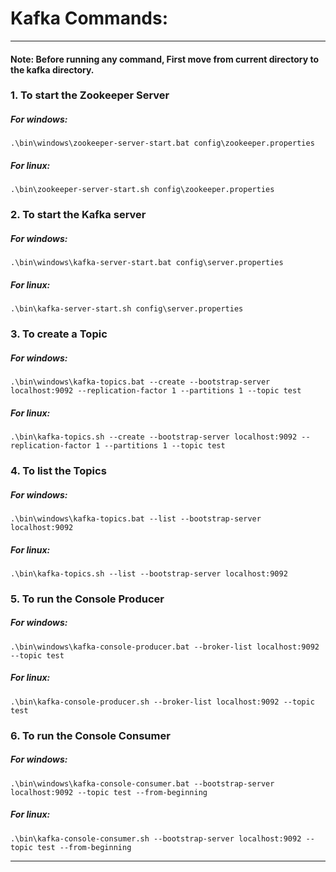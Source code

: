 # Kafka Commands:
-----------------------------------------------------------------------------
#### Note: Before running any command, First move from current directory to the kafka directory.

### 1. To start the Zookeeper Server

##### For windows:
```
.\bin\windows\zookeeper-server-start.bat config\zookeeper.properties
```

##### For linux:
```
.\bin\zookeeper-server-start.sh config\zookeeper.properties
```


### 2. To start the Kafka server

##### For windows:
```
.\bin\windows\kafka-server-start.bat config\server.properties
```

##### For linux:
```
.\bin\kafka-server-start.sh config\server.properties
```

### 3. To create a Topic

##### For windows:
```
.\bin\windows\kafka-topics.bat --create --bootstrap-server localhost:9092 --replication-factor 1 --partitions 1 --topic test
```

##### For linux:
```
.\bin\kafka-topics.sh --create --bootstrap-server localhost:9092 --replication-factor 1 --partitions 1 --topic test
```

### 4. To list the Topics

##### For windows:
```
.\bin\windows\kafka-topics.bat --list --bootstrap-server localhost:9092
```

##### For linux:
```
.\bin\kafka-topics.sh --list --bootstrap-server localhost:9092
```

### 5. To run the Console Producer

##### For windows:
```
.\bin\windows\kafka-console-producer.bat --broker-list localhost:9092 --topic test
```

##### For linux:
```
.\bin\kafka-console-producer.sh --broker-list localhost:9092 --topic test
```

### 6. To run the Console Consumer

##### For windows:
```
.\bin\windows\kafka-console-consumer.bat --bootstrap-server localhost:9092 --topic test --from-beginning
```

##### For linux:
```
.\bin\kafka-console-consumer.sh --bootstrap-server localhost:9092 --topic test --from-beginning
```
------------------------------------------------------------------------------

